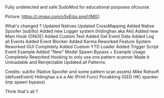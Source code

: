 Fully undetected and safe SudoMod for educational purposes ofcourse.

Picture: https://i.imgur.com/vSyEjzo.png[/IMG]

What's changed ?
Updated Natives
Updated CrossMapping
Added Native Spoofer (sub1to)
Added new Logger system (hidinghax aka Aki)
Added new Main Hook (GNOE)
Added Custom Text
Added Get Event Data 
Added Log all Events
Added Event Blocker
Added Karma
Reworked Feature System
Reworked GUI Completely
Added Custom YTD Loader
Added Trigger Script Event Example
Added "New" Model Spawn Bypass + Example Usage
Completely Reworked Hooking to only use one pattern scanner
Made it Unloadable and Reinjectable
Updated all Patterns

Credits:
sub1to (Native Spoofer and some pattern scan assets)
Mike Rohsoft (defuseEvent)
Hidinghax a.k.a Aki (Print Func)
Pocakking (GED HK)
spanker (mp spawn bypass)

Think that's all ? 
